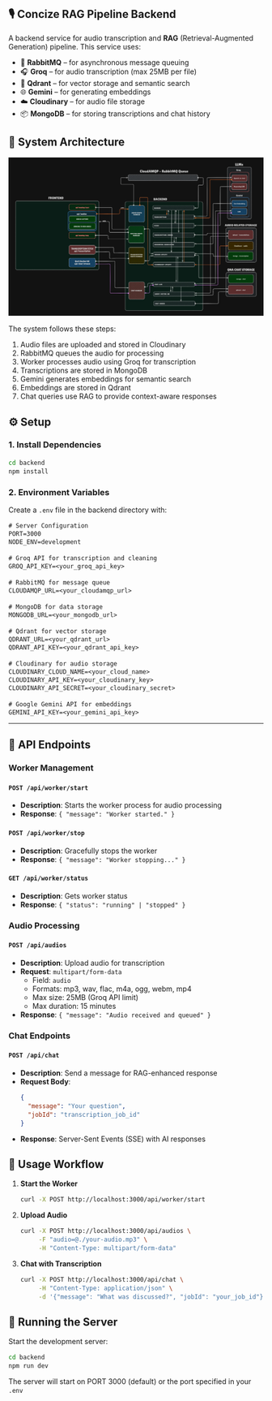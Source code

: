 ## 🎙️ Concize RAG Pipeline Backend

A backend service for audio transcription and **RAG** (Retrieval-Augmented Generation) pipeline.
This service uses:

* 🐇 **RabbitMQ** – for asynchronous message queuing
* 🎧 **Groq** – for audio transcription (max 25MB per file)
* 🧠 **Qdrant** – for vector storage and semantic search
* 🌐 **Gemini** – for generating embeddings
* ☁️ **Cloudinary** – for audio file storage
* 📦 **MongoDB** – for storing transcriptions and chat history

## 🔄 System Architecture

![Data Flow Diagram](image.png)

The system follows these steps:
1. Audio files are uploaded and stored in Cloudinary
2. RabbitMQ queues the audio for processing
3. Worker processes audio using Groq for transcription
4. Transcriptions are stored in MongoDB
5. Gemini generates embeddings for semantic search
6. Embeddings are stored in Qdrant
7. Chat queries use RAG to provide context-aware responses

## ⚙️ Setup

### 1. Install Dependencies

```bash
cd backend
npm install
```

### 2. Environment Variables

Create a `.env` file in the backend directory with:

```env
# Server Configuration
PORT=3000
NODE_ENV=development

# Groq API for transcription and cleaning
GROQ_API_KEY=<your_groq_api_key>

# RabbitMQ for message queue
CLOUDAMQP_URL=<your_cloudamqp_url>

# MongoDB for data storage
MONGODB_URL=<your_mongodb_url>

# Qdrant for vector storage
QDRANT_URL=<your_qdrant_url>
QDRANT_API_KEY=<your_qdrant_api_key>

# Cloudinary for audio storage
CLOUDINARY_CLOUD_NAME=<your_cloud_name>
CLOUDINARY_API_KEY=<your_cloudinary_key>
CLOUDINARY_API_SECRET=<your_cloudinary_secret>

# Google Gemini API for embeddings
GEMINI_API_KEY=<your_gemini_api_key>
```


---

## 📡 API Endpoints

### Worker Management

#### `POST /api/worker/start`
- **Description**: Starts the worker process for audio processing
- **Response**: `{ "message": "Worker started." }`

#### `POST /api/worker/stop`
- **Description**: Gracefully stops the worker
- **Response**: `{ "message": "Worker stopping..." }`

#### `GET /api/worker/status`
- **Description**: Gets worker status
- **Response**: `{ "status": "running" | "stopped" }`

### Audio Processing

#### `POST /api/audios`
- **Description**: Upload audio for transcription
- **Request**: `multipart/form-data`
  - Field: `audio`
  - Formats: mp3, wav, flac, m4a, ogg, webm, mp4
  - Max size: 25MB (Groq API limit)
  - Max duration: 15 minutes
- **Response**: `{ "message": "Audio received and queued" }`

### Chat Endpoints

#### `POST /api/chat`
- **Description**: Send a message for RAG-enhanced response
- **Request Body**:
  ```json
  {
    "message": "Your question",
    "jobId": "transcription_job_id"
  }
  ```
- **Response**: Server-Sent Events (SSE) with AI responses

## 🔁 Usage Workflow

1. **Start the Worker**
   ```bash
   curl -X POST http://localhost:3000/api/worker/start
   ```

2. **Upload Audio**
   ```bash
   curl -X POST http://localhost:3000/api/audios \
        -F "audio=@./your-audio.mp3" \
        -H "Content-Type: multipart/form-data"
   ```

3. **Chat with Transcription**
   ```bash
   curl -X POST http://localhost:3000/api/chat \
        -H "Content-Type: application/json" \
        -d '{"message": "What was discussed?", "jobId": "your_job_id"}'
   ```

## 🚀 Running the Server

Start the development server:

```bash
cd backend
npm run dev
```

The server will start on PORT 3000 (default) or the port specified in your `.env`

